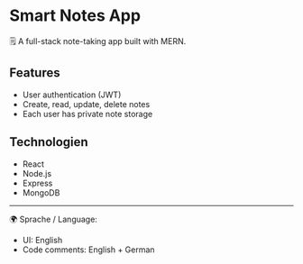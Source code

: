 # Smart Notes App

🗒️ A full-stack note-taking app built with MERN.

## Features

- User authentication (JWT)
- Create, read, update, delete notes
- Each user has private note storage

## Technologien

- React
- Node.js
- Express
- MongoDB

---

🌍 Sprache / Language: 
- UI: English
- Code comments: English + German
